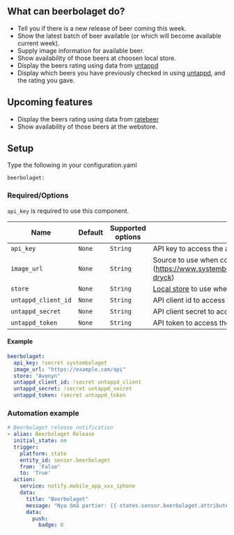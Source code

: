 ## What can beerbolaget do?
* Tell you if there is a new release of beer coming this week.
* Show the latest batch of beer available (or which will become available current week).
* Supply image information for available beer.
* Show availability of those beers at choosen local store.
* Display the beers rating using data from [untappd](http://untappd.com/)
* Display which beers you have previously checked in using [untappd](http://untappd.com/), and the rating you gave.

## Upcoming features
* Display the beers rating using data from [ratebeer](https://www.ratebeer.com/)
* Show availability of those beers at the webstore.

## Setup
Type the following in your configuration.yaml

`beerbolaget:`

### Required/Options
`api_key` is required to use this component.

|Name            |Default       |Supported options                                 |Description                                                                                                                                                                                                                                                                                                                                    |
| --------------     | ------------ | ------------------------------------------------ | --------------------------------------------------------------------------------------------------------------------------------------------------------------------------------------------------------------------------------------------------------------------------------------------------------------------------------------------- |
|`api_key`           |`None`        |`String`                                          |API key to access the api owned by [systembolaget.se](https://api-portal.systembolaget.se/)
|`image_url`         |`None`        |`String`                                          |Source to use when collecting image data for available beer. (https://www.systembolaget.se/api/productsearch/search/sok-dryck)
|`store`             |`None`        |`String`                                          |[Local store](https://www.systembolaget.se/butiker-ombud/) to use when checking availability of beers.
|`untappd_client_id` |`None`        |`String`                                          |API client id to access the api owned by [untappd](http://untappd.com/)
|`untappd_secret`    |`None`        |`String`                                          |API client secret to access the api owned by [untappd](http://untappd.com/)
|`untappd_token`     |`None`        |`String`                                          |API token to access the api [Untappd API token](https://untappd.com/api/docs#authentication)

#### Example
  ```yaml
  beerbolaget:
    api_key: !secret systembolaget
    image_url: "https://example.com/api"
    store: "Avenyn"
    untappd_client_id: !secret untappd_client
    untappd_secret: !secret untappd_secret
    untappd_token: !secret untappd_token
  ```
  
  ### Automation example
  ```yaml
  # Beerbolaget release notification
  - alias: Beerbolaget Release
    initial_state: on
    trigger:
      platform: state
      entity_id: sensor.beerbolaget
      from: 'False'
      to: 'True'
    action:
      service: notify.mobile_app_xxx_iphone
      data:
        title: "Beerbolaget"
        message: "Nya Små partier: {{ states.sensor.beerbolaget.attributes.release_date }}"
        data:
          push:
            badge: 0
  ```
